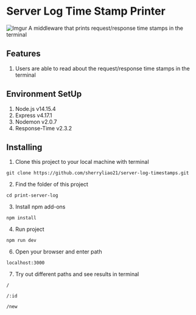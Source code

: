 # Server Log Time Stamp Printer
![Imgur](https://imgur.com/e6J5bp5.png)
A middleware that prints request/response time stamps in the terminal

## Features
1. Users are able to read about the request/response time stamps in the terminal

## Environment SetUp
1. Node.js v14.15.4
2. Express v4.17.1
3. Nodemon v2.0.7
5. Response-Time v2.3.2

## Installing
1. Clone this project  to your local machine with terminal
```
git clone https://github.com/sherryliao21/server-log-timestamps.git
```
2. Find the folder of this project
```
cd print-server-log
```
3. Install npm add-ons
```
npm install
```
4. Run project
```
npm run dev
```
6. Open your browser and enter path
```
localhost:3000
```
7. Try out different paths and see results in terminal
```
/
```
```
/:id
```
```
/new
```